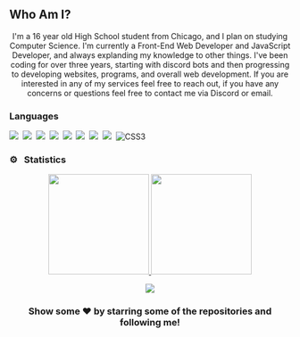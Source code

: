 ## Who Am I?
<p align="center">
I'm a 16 year old High School student from Chicago, and I plan on studying Computer Science. I'm currently a Front-End Web Developer and JavaScript Developer, and always explanding my knowledge to other things. I've been coding for over three years, starting with discord bots and then progressing to developing websites, programs, and overall web development. If you are interested in any of my services feel free to reach out, if you have any concerns or questions feel free to contact me via Discord or email.
</p>

### Languages

![](https://img.shields.io/badge/HTML5-000000?style=for-the-badge&logo=html5&logoColor=orange)&nbsp;
![](https://img.shields.io/badge/CSS3-000000?style=for-the-badge&logo=css3&logoColor=blue)&nbsp;
![](https://img.shields.io/badge/SASS-000000?style=for-the-badge&logo=sass&logoColor=pink)&nbsp;
![](https://img.shields.io/badge/JavaScript-000000?style=for-the-badge&logo=javascript&logoColor=yellow)&nbsp;
![](https://img.shields.io/badge/jQuery-000000?style=for-the-badge&logo=jquery&logoColor=yellow)&nbsp;
![](https://img.shields.io/badge/Node.js-000000?style=for-the-badge&logo=node.js&logoColor=green)&nbsp;
![](https://img.shields.io/badge/Express-000000?style=for-the-badge&logo=express&logoColor=green)&nbsp;
![](https://img.shields.io/badge/SQL-000000?style=for-the-badge&logo=mysql&logoColor=yellow)&nbsp;
![CSS3](https://img.shields.io/badge/jquery-%231572B6.svg?style=for-the-badge&logo=css3&logoColor=white)

### ⚙️ &nbsp; Statistics

<p align="center">
<a href="https://github.com/neoptunium">
  <img height="180em" src="https://github-readme-stats-eight-theta.vercel.app/api?username=Neoptunium&show_icons=true&theme=react&include_all_commits=true&count_private=true"/>
  <img height="180em" src="https://github-readme-stats-eight-theta.vercel.app/api/top-langs/?username=neoptunium&layout=compact&langs_count=8&theme=react"/>
</a>
</p>
<p align="center">
<img src="https://github-readme-stats.vercel.app/api/wakatime?username=Neoptunium&show_icons=true&title_color=61d9fa&theme=react&text_color=fff&icon_color=9656eb&layout=compact&count_private=true&line_height=20&cache=false&custom_title=Neoptunium%27s%20Wakatime%20Stats" />
</p>

<h3 align=center>Show some ❤️ by starring some of the repositories and following me!</h3>
